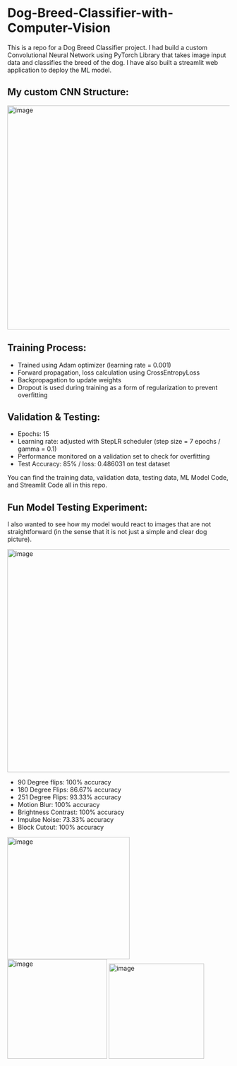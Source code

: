 # Dog-Breed-Classifier-with-Computer-Vision

This is a repo for a Dog Breed Classifier project. I had build a custom Convolutional Neural Network using PyTorch Library that takes image input data and classifies the breed of the dog. I have also built a streamlit web application to deploy the ML model.


## My custom CNN Structure:
<img width="508" alt="image" src="https://github.com/jasonsjafrudin/Dog-Breed-Classifier-with-Computer-Vision/assets/61297201/e8516291-6736-4d82-bdea-9f58e147037d">


## Training Process:
- Trained using Adam optimizer (learning rate = 0.001)
-  Forward propagation, loss calculation using CrossEntropyLoss
-  Backpropagation to update weights
-  Dropout is used during training as a form of regularization to prevent overfitting

## Validation & Testing:
- Epochs:  15
- Learning rate: adjusted with StepLR scheduler (step size = 7 epochs / gamma = 0.1)
- Performance monitored on a validation set to check for overfitting
- Test Accuracy: 85% / loss: 0.486031 on test dataset


You can find the training data, validation data, testing data, ML Model Code, and Streamlit Code all in this repo.



## Fun Model Testing Experiment:
I also wanted to see how my model would react to images that are not straightforward (in the sense that it is not just a simple and clear dog picture).

<img width="506" alt="image" src="https://github.com/jasonsjafrudin/Dog-Breed-Classifier-with-Computer-Vision/assets/61297201/1e92d468-3d99-4c26-8518-cda704632780">

- 90 Degree flips: 100% accuracy
- 180 Degree Flips: 86.67% accuracy
- 251 Degree Flips: 93.33% accuracy
- Motion Blur: 100% accuracy
- Brightness Contrast: 100% accuracy
- Impulse Noise: 73.33% accuracy
- Block Cutout: 100% accuracy



<img width="277" alt="image" src="https://github.com/jasonsjafrudin/Dog-Breed-Classifier-with-Computer-Vision/assets/61297201/9747c18e-695d-4b8d-815e-26d24b30d0a1">
<img width="226" alt="image" src="https://github.com/jasonsjafrudin/Dog-Breed-Classifier-with-Computer-Vision/assets/61297201/68cd3291-66c8-44d5-89ff-d7d9df6c2599">
<img width="216" alt="image" src="https://github.com/jasonsjafrudin/Dog-Breed-Classifier-with-Computer-Vision/assets/61297201/9d2c6b66-458b-4bae-8dbd-d07babc9c3ec">


